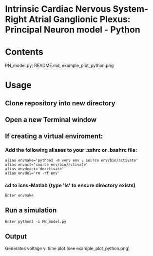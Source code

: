 # Intrinsic Cardiac Nervous System-Right Atrial Ganglionic Plexus: Principal Neuron model - Python

# Contents
PN_model.py; README.md, example_plot_python.png

# Usage
## Clone repository into new directory
    
## Open a new Terminal window

## If creating a virtual enviroment:
### Add the following aliases to your .zshrc or .bashrc file:
    alias envmake='python3 -m venv env ; source env/bin/activate'
    alias envact='source env/bin/activate'
    alias envdeact='deactivate'
    alias envdel='rm -rf env'    
### cd to icns-Matlab (type 'ls' to ensure directory exists)
    Enter envmake

## Run a simulation
    Enter python3 -i PN_model.py

## Output
Generates voltage v. time plot (see example_plot_python.png)

